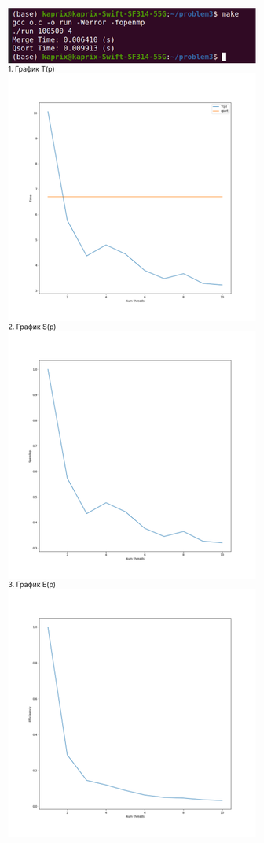 <img src="pic.png">
1. График T(p)
<img src="time_plot.png">
2. График S(p)
<img src="speedup_plot.png">
3. График E(p)
<img src="efficiency_plot.png">
